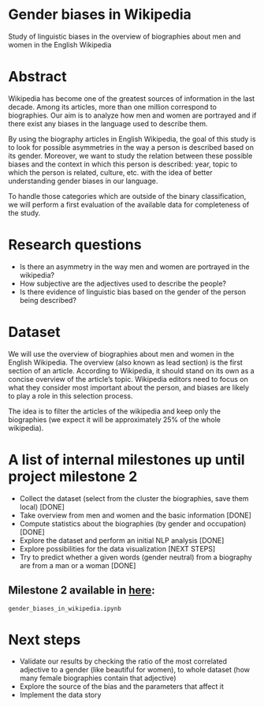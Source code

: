 # Gender biases in Wikipedia
Study of linguistic biases in the overview of biographies about men and women in the English Wikipedia

# Abstract
Wikipedia has become one of the greatest sources of information in the last decade. Among its articles, more than one million correspond to biographies. Our aim is to analyze how men and women are portrayed and if there exist any biases in the language used to describe them.  

By using the biography articles in English Wikipedia, the goal of this study is to look for possible asymmetries in the way a person is described based on its gender. Moreover, we want to study the relation between these possible biases and the context in which this person is described: year, topic to which the person is related, culture, etc. with the idea of better understanding gender biases in our language.

To handle those categories which are outside of the binary classification, we will perform a first evaluation of the available data for completeness of the study.

# Research questions
- Is there an asymmetry in the way men and women are portrayed in the wikipedia?
- How subjective are the adjectives used to describe the people?
- Is there evidence of linguistic bias based on the gender of the person being described?

# Dataset
We will use the overview of biographies about men and women in the English Wikipedia. The overview (also known as lead section) is the first section of an article. According to Wikipedia, it should stand on its own as a concise overview of the article’s topic. Wikipedia editors need to focus on what they consider most important about the person, and biases are likely to play a role in this selection process.

The idea is to filter the articles of the wikipedia and keep only the biographies (we expect it will be approximately 25% of the whole wikipedia).


# A list of internal milestones up until project milestone 2
- Collect the dataset (select from the cluster the biographies, save them local) [DONE]
- Take overview from men and women and the basic information [DONE]
- Compute statistics about the biographies (by gender and occupation) [DONE]
- Explore the dataset and perform an initial NLP analysis [DONE]
- Explore possibilities for the data visualization [NEXT STEPS]
- Try to predict whether a given words (gender neutral) from a biography are from a man or a woman [DONE]

## Milestone 2 available in [here](gender_biases_in_wikipedia.ipynb): 
`gender_biases_in_wikipedia.ipynb`

# Next steps
- Validate our results by checking the ratio of the most correlated adjective to a gender (like beautiful for women), to whole dataset (how many female biographies contain that adjective)
- Explore the source of the bias and the parameters that affect it
- Implement the data story
